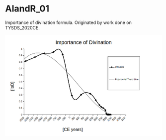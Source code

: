 # AIandR_01

Importance of divination formula.  Originated by work done on TYSDS_2020CE.


![main IOD chart](https://raw.githubusercontent.com/joeganiomego/AIandR_01/main/IoD_01_bw_1.png)


